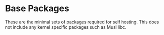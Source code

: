 # Base Packages
These are the minimal sets of packages required for self hosting. This does not
include any kernel specific packages such as Musl libc.
